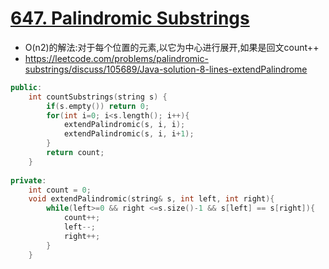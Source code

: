 # [647. Palindromic Substrings](https://leetcode.com/problems/palindromic-substrings/description/)
* O(n2)的解法:对于每个位置的元素,以它为中心进行展开,如果是回文count++
* https://leetcode.com/problems/palindromic-substrings/discuss/105689/Java-solution-8-lines-extendPalindrome

```c++
public:
    int countSubstrings(string s) {
        if(s.empty()) return 0;
        for(int i=0; i<s.length(); i++){
            extendPalindromic(s, i, i);
            extendPalindromic(s, i, i+1);
        }
        return count;
    }
    
private:
    int count = 0;
    void extendPalindromic(string& s, int left, int right){
        while(left>=0 && right <=s.size()-1 && s[left] == s[right]){
            count++;
            left--;
            right++;
        }
    }


```
